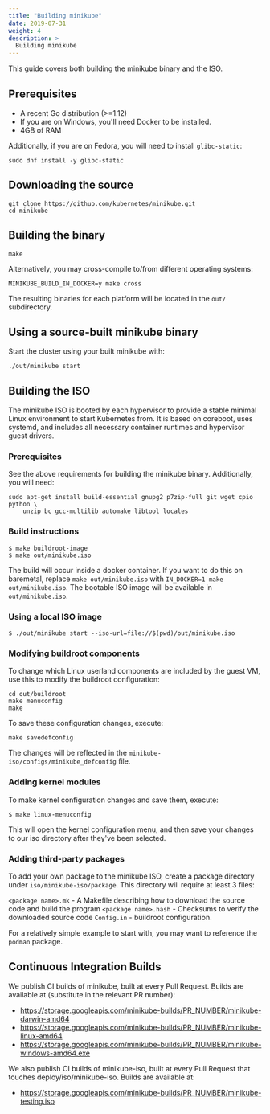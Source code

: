 ```yaml
---
title: "Building minikube"
date: 2019-07-31
weight: 4
description: >
  Building minikube
---
```


This guide covers both building the minikube binary and the ISO.

## Prerequisites

* A recent Go distribution (>=1.12)
* If you are on Windows, you'll need Docker to be installed.
* 4GB of RAM

Additionally, if you are on Fedora, you will need to install `glibc-static`:

```shell
sudo dnf install -y glibc-static
```

## Downloading the source

```shell
git clone https://github.com/kubernetes/minikube.git
cd minikube
```

## Building the binary

```shell
make
```

Alternatively, you may cross-compile to/from different operating systems:

```shell
MINIKUBE_BUILD_IN_DOCKER=y make cross
```

The resulting binaries for each platform will be located in the `out/` subdirectory.

## Using a source-built minikube binary

Start the cluster using your built minikube with:

```shell
./out/minikube start
```

## Building the ISO

The minikube ISO is booted by each hypervisor to provide a stable minimal Linux environment to start Kubernetes from. It is based on coreboot, uses systemd, and includes all necessary container runtimes and hypervisor guest drivers.

### Prerequisites

See the above requirements for building the minikube binary. Additionally, you will need:

```shell
sudo apt-get install build-essential gnupg2 p7zip-full git wget cpio python \
    unzip bc gcc-multilib automake libtool locales
```
### Build instructions

```shell
$ make buildroot-image
$ make out/minikube.iso
```

The build will occur inside a docker container. If you want to do this on
baremetal, replace `make out/minikube.iso` with `IN_DOCKER=1 make out/minikube.iso`.
The bootable ISO image will be available in `out/minikube.iso`.

### Using a local ISO image

```shell
$ ./out/minikube start --iso-url=file://$(pwd)/out/minikube.iso
```

### Modifying buildroot components

To change which Linux userland components are included by the guest VM, use this to modify the buildroot configuration:

```shell
cd out/buildroot
make menuconfig
make
```

To save these configuration changes, execute:

```shell
make savedefconfig
```

The changes will be reflected in the `minikube-iso/configs/minikube_defconfig` file.

### Adding kernel modules

To make kernel configuration changes and save them, execute:

```shell
$ make linux-menuconfig
```

This will open the kernel configuration menu, and then save your changes to our
iso directory after they've been selected.

### Adding third-party packages

To add your own package to the minikube ISO, create a package directory under `iso/minikube-iso/package`.  This directory will require at least 3 files:

`<package name>.mk` - A Makefile describing how to download the source code and build the program
`<package name>.hash` - Checksums to verify the downloaded source code
`Config.in` - buildroot configuration.

For a relatively simple example to start with, you may want to reference the `podman` package.

## Continuous Integration Builds

We publish CI builds of minikube, built at every Pull Request. Builds are available at (substitute in the relevant PR number):

- <https://storage.googleapis.com/minikube-builds/PR_NUMBER/minikube-darwin-amd64>
- <https://storage.googleapis.com/minikube-builds/PR_NUMBER/minikube-linux-amd64>
- <https://storage.googleapis.com/minikube-builds/PR_NUMBER/minikube-windows-amd64.exe>

We also publish CI builds of minikube-iso, built at every Pull Request that touches deploy/iso/minikube-iso.  Builds are available at:

- <https://storage.googleapis.com/minikube-builds/PR_NUMBER/minikube-testing.iso>
